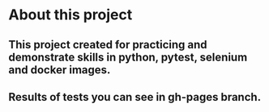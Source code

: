 # About this project

## This project created for practicing and demonstrate skills in python, pytest, selenium and docker images.
## Results of tests you can see in gh-pages branch. 
